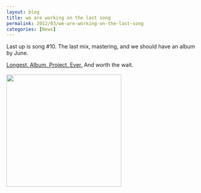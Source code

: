 ```yaml
---
layout: blog
title: we are working on the last song
permalink: 2012/03/we-are-working-on-the-last-song
categories: [News]
---
```


Last up is song #10. The last mix, mastering, and we should have an album by June.

<a href="http://axelradio.com" title="listen to Sky Meet Sea at axelradio.com" target="_blank">Longest. Album. Project. Ever.</a> And worth the wait.
<br/><br/>
<a href="http://blog.kristeraxel.com/wp-content/uploads/2012/01/Sky-Meet-Sea_art-small.jpg"><img src="http://blog.kristeraxel.com/wp-content/uploads/2012/01/Sky-Meet-Sea_art-small-300x293.jpg" alt="" title="the cover of Sky Meet Sea" width="300" height="293" class="aligncenter size-medium wp-image-1577" /></a>

<br><br>
